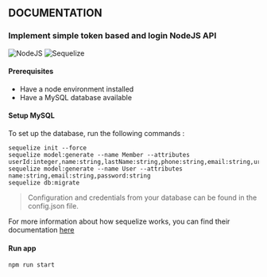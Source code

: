 ## DOCUMENTATION ##

### Implement simple token based and login NodeJS API ###

![NodeJS](https://img.shields.io/badge/NodeJS-100%25-5FA04E?logo=nodedotjs)
![Sequelize](https://img.shields.io/badge/Sequelize-MySQL-blue?logo=sequelize)

#### Prerequisites

- Have a node environment installed
- Have a MySQL database available

#### Setup MySQL

To set up the database, run the following commands :

```
sequelize init --force
sequelize model:generate --name Member --attributes userId:integer,name:string,lastName:string,phone:string,email:string,url:string
sequelize model:generate --name User --attributes name:string,email:string,password:string
sequelize db:migrate

```

> Configuration and credentials from your database can be found in the config.json file. 

For more information about how sequelize works, you can find their documentation [here](https://sequelize.org/)

#### Run app

```
npm run start
```



